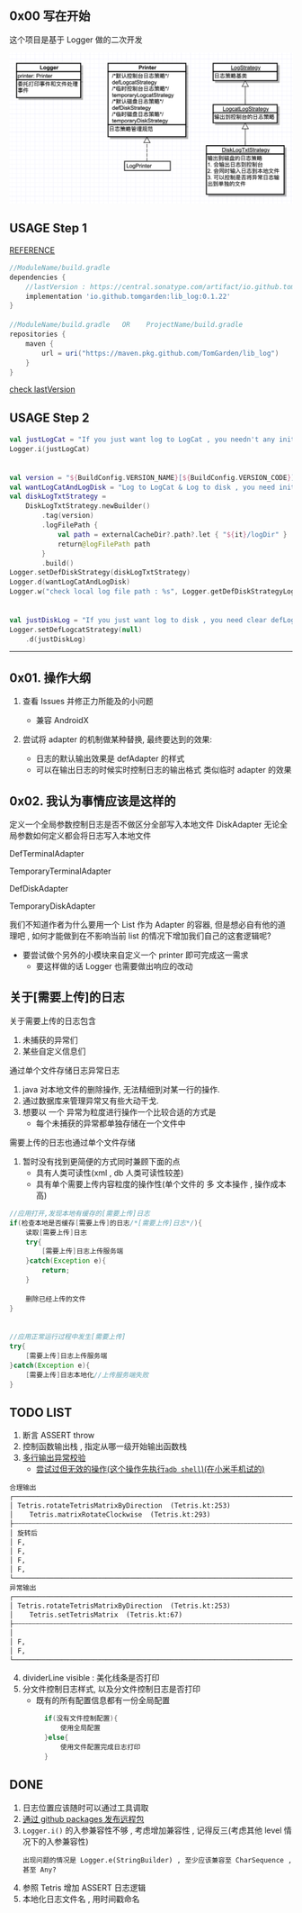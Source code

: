 
## 0x00 写在开始
这个项目是基于 Logger 做的二次开发

![UML](LibLog/document/UML.png)

## USAGE Step 1

[REFERENCE](https://github.com/TomGarden/tom-notes/issues/8)

```Groovy
//ModuleName/build.gradle
dependencies {
    //lastVersion : https://central.sonatype.com/artifact/io.github.tomgarden/lib_log/overview
    implementation 'io.github.tomgarden:lib_log:0.1.22'
}

//ModuleName/build.gradle   OR    ProjectName/build.gradle
repositories {
    maven {
        url = uri("https://maven.pkg.github.com/TomGarden/lib_log")
    }
}

```

[check lastVersion](https://github.com/TomGarden/lib_log/packages/316828)

## USAGE Step 2

```kotlin
val justLogCat = "If you just want log to LogCat , you needn't any init"
Logger.i(justLogCat)


val version = "${BuildConfig.VERSION_NAME}[${BuildConfig.VERSION_CODE}]"
val wantLogCatAndLogDisk = "Log to LogCat & Log to disk , you need init Disk log format"
val diskLogTxtStrategy =
    DiskLogTxtStrategy.newBuilder()
        .tag(version)
        .logFilePath {
            val path = externalCacheDir?.path?.let { "${it}/logDir" }
            return@logFilePath path
        }
        .build()
Logger.setDefDiskStrategy(diskLogTxtStrategy)
Logger.d(wantLogCatAndLogDisk)
Logger.w("check local log file path : %s", Logger.getDefDiskStrategyLogFilePath() ?: "err")


val justDiskLog = "If you just want log to disk , you need clear defLogCatStrategy"
Logger.setDefLogcatStrategy(null)
    .d(justDiskLog)
```

----


## 0x01. 操作大纲
1. 查看 Issues 并修正力所能及的小问题
    - 兼容 AndroidX
    
2. 尝试将 adapter 的机制做某种替换, 最终要达到的效果:
    - 日志的默认输出效果是 defAdapter 的样式
    - 可以在输出日志的时候实时控制日志的输出格式 类似临时 adapter 的效果

## 0x02. 我认为事情应该是这样的

定义一个全局参数控制日志是否不做区分全部写入本地文件
DiskAdapter 无论全局参数如何定义都会将日志写入本地文件

DefTerminalAdapter

TemporaryTerminalAdapter

DefDiskAdapter

TemporaryDiskAdapter

我们不知道作者为什么要用一个 List 作为 Adapter 的容器, 但是想必自有他的道理吧 , 
如何才能做到在不影响当前 list 的情况下增加我们自己的这套逻辑呢?

- 要尝试做个另外的小模块来自定义一个 printer 即可完成这一需求
    - 要这样做的话 Logger 也需要做出响应的改动
    
## 关于[需要上传]的日志

关于需要上传的日志包含
1. 未捕获的异常们
2. 某些自定义信息们


通过单个文件存储日志异常日志
1. java 对本地文件的删除操作, 无法精细到对某一行的操作.
2. 通过数据库来管理异常又有些大动干戈.
3. 想要以 一个 异常为粒度进行操作一个比较合适的方式是
    * 每个未捕获的异常都单独存储在一个文件中

需要上传的日志也通过单个文件存储
1. 暂时没有找到更简便的方式同时兼顾下面的点
    * 具有人类可读性(xml , db 人类可读性较差)
    * 具有单个需要上传内容粒度的操作性(单个文件的 多 文本操作 , 操作成本高)


```java
//应用打开,发现本地有缓存的[需要上传]日志
if(检查本地是否缓存[需要上传]的日志/*[需要上传]日志*/){
    读取[需要上传]日志
    try{
        [需要上传]日志上传服务端
    }catch(Exception e){
        return;
    }
    
    删除已经上传的文件
}


//应用正常运行过程中发生[需要上传]
try{
    [需要上传]日志上传服务端
}catch(Exception e){
    [需要上传]日志本地化//上传服务端失败
}
```

## TODO LIST

1. 断言 ASSERT throw
2. 控制函数输出栈 , 指定从哪一级开始输出函数栈
3. [多行输出异常校验](https://stackoverflow.com/questions/34587273/android-logcat-logs-chatty-module-line-expire-message)
    - [尝试过但无效的操作(这个操作先执行`adb shell`)(在小米手机试的)](https://stackoverflow.com/a/48279213/7707781)
```
合理输出
┌────────────────────────────────────────────────────────────────────────────────────────────────────────────────
│ Tetris.rotateTetrisMatrixByDirection  (Tetris.kt:253)
│    Tetris.matrixRotateClockwise  (Tetris.kt:293)
├┄┄┄┄┄┄┄┄┄┄┄┄┄┄┄┄┄┄┄┄┄┄┄┄┄┄┄┄┄┄┄┄┄┄┄┄┄┄┄┄┄┄┄┄┄┄┄┄┄┄┄┄┄┄┄┄┄┄┄┄┄┄┄┄┄┄┄┄┄┄┄┄┄┄┄┄┄┄┄┄┄┄┄┄┄┄┄┄┄┄┄┄┄┄┄┄┄┄┄┄┄┄┄┄┄┄┄┄┄┄┄┄
│ 旋转后
│ F,
│ F,
│ F,
│ F,
└────────────────────────────────────────────────────────────────────────────────────────────────────────────────
异常输出
┌────────────────────────────────────────────────────────────────────────────────────────────────────────────────
│ Tetris.rotateTetrisMatrixByDirection  (Tetris.kt:253)
│    Tetris.setTetrisMatrix  (Tetris.kt:67)
├┄┄┄┄┄┄┄┄┄┄┄┄┄┄┄┄┄┄┄┄┄┄┄┄┄┄┄┄┄┄┄┄┄┄┄┄┄┄┄┄┄┄┄┄┄┄┄┄┄┄┄┄┄┄┄┄┄┄┄┄┄┄┄┄┄┄┄┄┄┄┄┄┄┄┄┄┄┄┄┄┄┄┄┄┄┄┄┄┄┄┄┄┄┄┄┄┄┄┄┄┄┄┄┄┄┄┄┄┄┄┄┄
│ 
│ F,
│ F,
└────────────────────────────────────────────────────────────────────────────────────────────────────────────────
```
4. dividerLine visible : 美化线条是否打印
5. 分文件控制日志样式, 以及分文件控制日志是否打印
    - 既有的所有配置信息都有一份全局配置
        ```java
          if(没有文件控制配置){
              使用全局配置
          }else{
              使用文件配置完成日志打印
          }
        ```

## DONE
1. 日志位置应该随时可以通过工具调取
2. [通过 github packages 发布远程包](https://docs.github.com/cn/packages/publishing-and-managing-packages)
3. `Logger.i()` 的入参兼容性不够 , 考虑增加兼容性 , 记得反三(考虑其他 level 情况下的入参兼容性)
    ```
    出现问题的情况是 Logger.e(StringBuilder) , 至少应该兼容至 CharSequence , 甚至 Any?
    ```
4. 参照 Tetris 增加 ASSERT 日志逻辑
5. 本地化日志文件名 , 用时间戳命名




